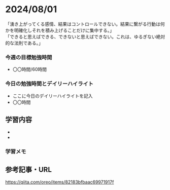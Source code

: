 # 2024/08/01
「湧き上がってくる感情、結果はコントロールできない。結果に繋がる行動は何かを明確化しそれを積み上げることだけに集中する。」  
「できると思えばできる、できないと思えばできない。これは、ゆるぎない絶対的な法則である。」  
### 今週の目標勉強時間
- 〇〇時間/60時間

### 今日の勉強時間とデイリーハイライト
- ここに今日のデイリーハイライトを記入
- 〇〇時間

## 学習内容
-
-

### 学習メモ

## 参考記事・URL
<https://qiita.com/oreo/items/82183bfbaac69971917f>